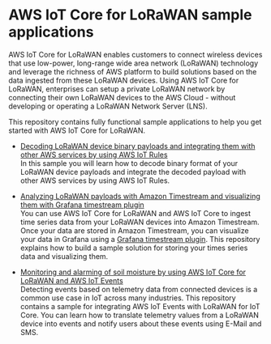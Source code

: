 # AWS IoT Core for LoRaWAN sample applications 
AWS IoT Core for LoRaWAN enables customers to connect wireless devices that use low-power, long-range wide area network (LoRaWAN) technology and leverage the richness of AWS platform to build solutions based on the data ingested from these LoRaWAN devices.  Using AWS IoT Core for LoRaWAN, enterprises can setup a private LoRaWAN network by connecting their own LoRaWAN devices to the AWS Cloud - without developing or operating a LoRaWAN Network Server (LNS).

This repository contains fully functional sample applications to help you get started with AWS IoT Core for LoRaWAN.

- [Decoding LoRaWAN device binary payloads and integrating them with other AWS services by using AWS IoT Rules](transform_binary_payload)  
    In this sample you will learn how to decode binary format of your LoRaWAN device payloads and integrate the decoded payload with other AWS services by using AWS IoT Rules.

- [Analyzing LoRaWAN payloads with Amazon Timestream and visualizing them with Grafana timestream plugin](timestream)  
    You can use AWS IoT Core for LoRaWAN and AWS IoT Core to ingest time series data from your LoRaWAN devices into Amazon Timestream. Once your data are stored in Amazon Timestream, you can visualize your data in Grafana using a [Grafana timestream plugin](https://grafana.com/grafana/plugins/grafana-timestream-datasource/installation). This repository explains how to build a sample solution for storing your times series data and visualizing them.

- [Monitoring and alarming of soil moisture by using AWS IoT Core for LoRaWAN and AWS IoT Events](soilmoisture_alarming)   
    Detecting events based on telemetry data from connected devices is a common use case in IoT across many industries. This repository contains a sample for integrating AWS IoT Events with LoRaWAN for IoT Core. You can learn how to translate telemetry values from a LoRaWAN device into events and notify users about these events using E-Mail and SMS. 

